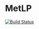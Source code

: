 # MetLP

[![Build Status](https://github.com/josePereiro/MetLP.jl/workflows/CI/badge.svg)](https://github.com/josePereiro/MetLP.jl/actions)
